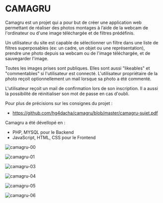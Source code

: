 # CAMAGRU
Camagru est un projet qui a pour but de créer une application web permettant de réaliser des photos montages à l’aide de la webcam de l'ordinateur ou d'une image téléchargée et de filtres prédéfinis.

Un utilisateur du site est capable de sélectionner un filtre dans une liste de filtres superposables (ex: un cadre, un objet ou une représentation), prendre une photo depuis sa webcam ou de l'image téléchargée, et de sauvegarder l'image.

Toutes les images prises sont publiques. Elles sont aussi "likeables" et "commentables" si l'utilisateur est connecté. L'utilisateur propriétaire de la photo reçoit optionnellement un mail lorsque sa photo a été commenté.

L'utilisateur reçoit un mail de confirmation lors de son inscription. Il a aussi la possibilité de réinitialiser son mot de passe en cas d'oubli.

Pour plus de précisions sur les consignes du projet :
- https://github.com/hg4dacha/camagru/blob/master/camagru-sujet.pdf

Camagru a été dévellopé en :
- PHP, MYSQL pour le Backend
- JavaScript, HTML, CSS pour le Frontend


![camagru-00](https://user-images.githubusercontent.com/55346395/176746099-2f05068e-c9c4-41b1-900e-17cff4b3c483.png)

![camagru-01](https://user-images.githubusercontent.com/55346395/176746308-a7d8f104-ce45-4f1b-9e4d-6eb6c892bd9b.png)

![camagru-03](https://user-images.githubusercontent.com/55346395/176748115-f5cc846c-48be-40c5-a621-c424e29e8e0c.png)

![camagru-04](https://user-images.githubusercontent.com/55346395/176748167-23552033-2423-4d9f-a4b8-2e1197ad9da3.png)

![camagru-05](https://user-images.githubusercontent.com/55346395/176748244-75c78971-b1f2-4b44-8c27-b13780f4c6de.png)

![camagru-06](https://user-images.githubusercontent.com/55346395/176748682-aba510b8-ba21-4d8b-85c5-bcc6dc5b85f4.png)
